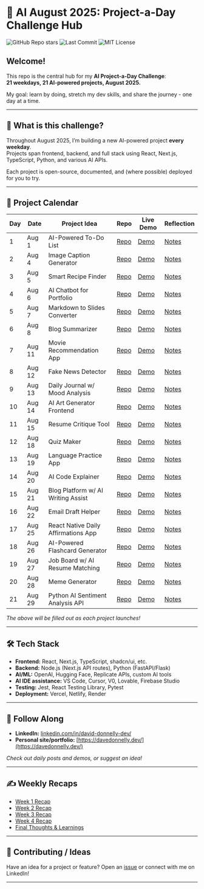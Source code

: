 # 🤖 AI August 2025: Project-a-Day Challenge Hub

![GitHub Repo stars](https://img.shields.io/github/stars/davedonnellydev/ai-august-2025-challenge?style=social)
![Last Commit](https://img.shields.io/github/last-commit/davedonnellydev/ai-august-2025-challenge)
![MIT License](https://img.shields.io/github/license/davedonnellydev/ai-august-2025-challenge)

## Welcome!

This repo is the central hub for my **AI Project-a-Day Challenge**:  
**21 weekdays, 21 AI-powered projects, August 2025.**

My goal: learn by doing, stretch my dev skills, and share the journey - one day at a time.

---

## 🚀 What is this challenge?

Throughout August 2025, I’m building a new AI-powered project **every weekday**.  
Projects span frontend, backend, and full stack using React, Next.js, TypeScript, Python, and various AI APIs.

Each project is open-source, documented, and (where possible) deployed for you to try.

---

## 📅 Project Calendar

| Day | Date       | Project Idea                        | Repo                         | Live Demo                     | Reflection                    |
|-----|------------|-------------------------------------|------------------------------|-------------------------------|-------------------------------|
| 1   | Aug 1      | AI-Powered To-Do List               | [Repo](#)                    | [Demo](#)                     | [Notes](#)                    |
| 2   | Aug 4      | Image Caption Generator             | [Repo](#)                    | [Demo](#)                     | [Notes](#)                    |
| 3   | Aug 5      | Smart Recipe Finder                 | [Repo](#)                    | [Demo](#)                     | [Notes](#)                    |
| 4   | Aug 6      | AI Chatbot for Portfolio            | [Repo](#)                    | [Demo](#)                     | [Notes](#)                    |
| 5   | Aug 7      | Markdown to Slides Converter        | [Repo](#)                    | [Demo](#)                     | [Notes](#)                    |
| 6   | Aug 8      | Blog Summarizer                     | [Repo](#)                    | [Demo](#)                     | [Notes](#)                    |
| 7   | Aug 11     | Movie Recommendation App            | [Repo](#)                    | [Demo](#)                     | [Notes](#)                    |
| 8   | Aug 12     | Fake News Detector                  | [Repo](#)                    | [Demo](#)                     | [Notes](#)                    |
| 9   | Aug 13     | Daily Journal w/ Mood Analysis      | [Repo](#)                    | [Demo](#)                     | [Notes](#)                    |
| 10  | Aug 14     | AI Art Generator Frontend           | [Repo](#)                    | [Demo](#)                     | [Notes](#)                    |
| 11  | Aug 15     | Resume Critique Tool                | [Repo](#)                    | [Demo](#)                     | [Notes](#)                    |
| 12  | Aug 18     | Quiz Maker                          | [Repo](#)                    | [Demo](#)                     | [Notes](#)                    |
| 13  | Aug 19     | Language Practice App               | [Repo](#)                    | [Demo](#)                     | [Notes](#)                    |
| 14  | Aug 20     | AI Code Explainer                   | [Repo](#)                    | [Demo](#)                     | [Notes](#)                    |
| 15  | Aug 21     | Blog Platform w/ AI Writing Assist  | [Repo](#)                    | [Demo](#)                     | [Notes](#)                    |
| 16  | Aug 22     | Email Draft Helper                  | [Repo](#)                    | [Demo](#)                     | [Notes](#)                    |
| 17  | Aug 25     | React Native Daily Affirmations App | [Repo](#)                    | [Demo](#)                     | [Notes](#)                    |
| 18  | Aug 26     | AI-Powered Flashcard Generator      | [Repo](#)                    | [Demo](#)                     | [Notes](#)                    |
| 19  | Aug 27     | Job Board w/ AI Resume Matching     | [Repo](#)                    | [Demo](#)                     | [Notes](#)                    |
| 20  | Aug 28     | Meme Generator                      | [Repo](#)                    | [Demo](#)                     | [Notes](#)                    |
| 21  | Aug 29     | Python AI Sentiment Analysis API    | [Repo](#)                    | [Demo](#)                     | [Notes](#)                    |

*The above will be filled out as each project launches!*

---

## 🛠️ Tech Stack

- **Frontend:** React, Next.js, TypeScript, shadcn/ui, etc.
- **Backend:** Node.js (Next.js API routes), Python (FastAPI/Flask)
- **AI/ML:** OpenAI, Hugging Face, Replicate APIs, custom AI tools
- **AI IDE assistance:** VS Code, Cursor, V0, Lovable, Firebase Studio
- **Testing:** Jest, React Testing Library, Pytest
- **Deployment:** Vercel, Netlify, Render

---

## 📣 Follow Along

- **LinkedIn:** [linkedin.com/in/david-donnelly-dev/](https://www.linkedin.com/in/david-donnelly-dev/)
- **Personal site/portfolio:** [https://davedonnelly.dev/](https://davedonnelly.dev/)

*Check out daily posts and demos, or suggest an idea!*

---

## ✍️ Weekly Recaps

- [Week 1 Recap](#)  
- [Week 2 Recap](#)  
- [Week 3 Recap](#)  
- [Week 4 Recap](#)  
- [Final Thoughts & Learnings](#)

---

## 🙏 Contributing / Ideas

Have an idea for a project or feature? Open an [issue](https://github.com/davedonnellydev/ai-august-2025-challenge/issues) or connect with me on LinkedIn!

---
